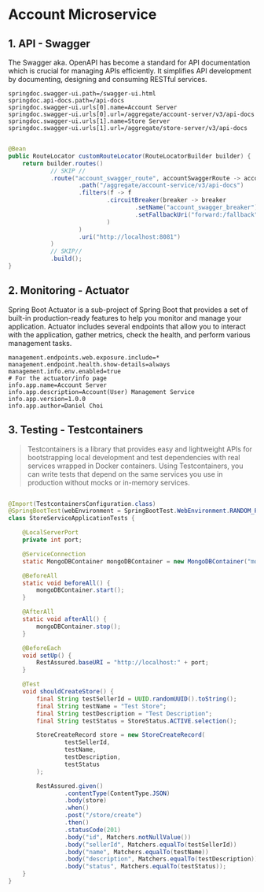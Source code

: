 # Account Microservice

## 1. API - Swagger

The Swagger aka. OpenAPI has become a standard for API documentation which is crucial for managing APIs efficiently.
It simplifies API development by documenting, designing and consuming RESTful services.

```properties
springdoc.swagger-ui.path=/swagger-ui.html
springdoc.api-docs.path=/api-docs
springdoc.swagger-ui.urls[0].name=Account Server
springdoc.swagger-ui.urls[0].url=/aggregate/account-server/v3/api-docs
springdoc.swagger-ui.urls[1].name=Store Server
springdoc.swagger-ui.urls[1].url=/aggregate/store-server/v3/api-docs
```

```java

@Bean
public RouteLocator customRouteLocator(RouteLocatorBuilder builder) {
    return builder.routes()
            // SKIP //
            .route("account_swagger_route", accountSwaggerRoute -> accountSwaggerRoute
                    .path("/aggregate/account-service/v3/api-docs")
                    .filters(f -> f
                            .circuitBreaker(breaker -> breaker
                                    .setName("account_swagger_breaker")
                                    .setFallbackUri("forward:/fallback")
                            )
                    )
                    .uri("http://localhost:8081")
            )
            // SKIP//
            .build();
}
```

## 2. Monitoring - Actuator

Spring Boot Actuator is a sub-project of Spring Boot that provides a set of built-in production-ready features to help
you monitor and manage your application.
Actuator includes several endpoints that allow you to interact with the application, gather metrics, check the health,
and perform various management tasks.

```properties
management.endpoints.web.exposure.include=*
management.endpoint.health.show-details=always
management.info.env.enabled=true
# For the actuator/info page
info.app.name=Account Server
info.app.description=Account(User) Management Service
info.app.version=1.0.0
info.app.author=Daniel Choi
```

## 3. Testing - Testcontainers

> Testcontainers is a library that provides easy and lightweight APIs for bootstrapping local development
> and test dependencies with real services wrapped in Docker containers. Using Testcontainers,
> you can write tests that depend on the same services you use in production without mocks or
> in-memory services.

```java

@Import(TestcontainersConfiguration.class)
@SpringBootTest(webEnvironment = SpringBootTest.WebEnvironment.RANDOM_PORT)
class StoreServiceApplicationTests {

    @LocalServerPort
    private int port;

    @ServiceConnection
    static MongoDBContainer mongoDBContainer = new MongoDBContainer("mongo:latest");

    @BeforeAll
    static void beforeAll() {
        mongoDBContainer.start();
    }

    @AfterAll
    static void afterAll() {
        mongoDBContainer.stop();
    }

    @BeforeEach
    void setUp() {
        RestAssured.baseURI = "http://localhost:" + port;
    }

    @Test
    void shouldCreateStore() {
        final String testSellerId = UUID.randomUUID().toString();
        final String testName = "Test Store";
        final String testDescription = "Test Description";
        final String testStatus = StoreStatus.ACTIVE.selection();

        StoreCreateRecord store = new StoreCreateRecord(
                testSellerId,
                testName,
                testDescription,
                testStatus
        );

        RestAssured.given()
                .contentType(ContentType.JSON)
                .body(store)
                .when()
                .post("/store/create")
                .then()
                .statusCode(201)
                .body("id", Matchers.notNullValue())
                .body("sellerId", Matchers.equalTo(testSellerId))
                .body("name", Matchers.equalTo(testName))
                .body("description", Matchers.equalTo(testDescription))
                .body("status", Matchers.equalTo(testStatus));
    }
}
```
